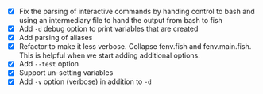 - [x] Fix the parsing of interactive commands by handing control to bash and using an intermediary file to hand the output from bash to fish
- [x] Add `-d` debug option to print variables that are created
- [x] Add parsing of aliases
- [x] Refactor to make it less verbose. Collapse fenv.fish and fenv.main.fish. This is helpful when we start adding additional options.
- [x] Add `--test` option
- [x] Support un-setting variables
- [x] Add `-v` option (verbose) in addition to `-d`

